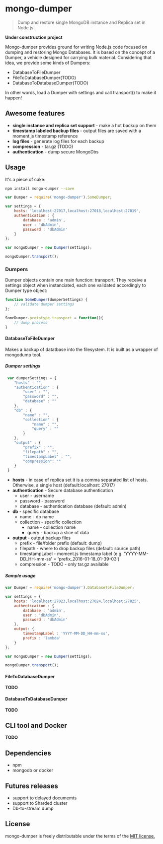 # mongo-dumper
> Dump and restore single MongoDB instance and Replica set in Node.js

**Under construction project**

Mongo-dumper provides ground for writing Node.js code focused on dumping and restoring Mongo Databases. It is based on the concept of a Dumper, a vehicle designed for carrying bulk material. Considering that idea, we provide some kinds of Dumpers: 

- DatabaseToFileDumper
- FileToDatabaseDumper(TODO)
- DatabaseToDatabaseDumper(TODO)

In other words, load a Dumper with settings and call transport() to make it happen!

## Awesome features
* **single instance and replica set support** - make a hot backup on them
* **timestamp labeled backup files** - output files are saved with a moment.js timestamp reference
* **log files** - generate log files for each backup
* **compression** - tar.gz (TODO)
* **authentication** - dump secure MongoDbs

## Usage
It's a piece of cake:
```bash
npm install mongo-dumper --save
```
```javascript
var Dumper = require('mongo-dumper').SomeDumper;

var settings = {
	hosts: 'localhost:27017,localhost:27018,localhost:27019',
	authentication : {
		database : 'admin',
		user : 'dbAdmin',
		password : 'dbAdmin'
	}
};

var mongoDumper = new Dumper(settings);

mongoDumper.transport();
```

### Dumpers
Dumper objects contain one main function: transport. They receive a settings object when instanciated, each one validated accordingly to Dumper type object:

```javascript
function SomeDumper(dumperSettings) {
	// validate dumper settings
};

SomeDumper.prototype.transport = function(){
	// dump process
}
```

#### DatabaseToFileDumper
Makes a backup of datatbase into the filesystem. It is built as a wrapper of mongodump tool.

##### Dumper settings
```javascript
 var dumperSettings = {
 	"hosts" : "",
	"authentication" : {
		"user" : "",
		"password" : "",
		"database" : ""
	},
	"db" : {
		"name" : "",
		"collection" : {
			"name" : "",
			"query" : ""
		}
	},
	"output" : {
		"prefix" : "",
		"filepath" : "",
		"timestampLabel" : "",
		"compression": ""
	}
 }
```
- **hosts** - in case of replica set it is a comma separated list of hosts. Otherwise, a single host (default:localhost: 27017)
- **authentication** - Secure database authentication
   - user - username
   - password - password
   - database - authentication database (default: admin)
- **db** - specific database
   - name - db name
   - collection - specific collection
      - name - collection name
      - query - backup a slice of data
- **output** - output backup files
   - prefix - file/folder prefix (default: dump)
   - filepath - where to drop backup files (default: source path)
   - timestampLabel - moment.js timestamp label (e.g. 'YYYY-MM-DD_HH-mm-ss' = 'prefix_2016-01-18_01-39-03')
   - compression - TODO - only tar.gz available

##### Sample usage
```javascript
var Dumper = require('mongo-dumper').DatabaseToFileDumper;

var settings = {
	hosts: 'localhost:27023,localhost:27024,localhost:27025',
	authentication : {
		database : 'admin',
		user : 'dbAdmin',
		password : 'dbAdmin'
	},
	output: {
		timestampLabel : 'YYYY-MM-DD_HH-mm-ss',
		prefix : 'lambda'
	}
};

var mongoDumper = new Dumper(settings);

mongoDumper.transport();
```

#### FileToDatabaseDumper
**TODO**

#### DatabaseToDatabaseDumper
**TODO**

## CLI tool and Docker
**TODO**

## Dependencies
- npm
- mongodb or docker

## Futures releases
- support to delayed documemts
- support to Sharded cluster
- Db-to-stream dump

## License

mongo-dumper is freely distributable under the terms of the [MIT license.](LICENSE)